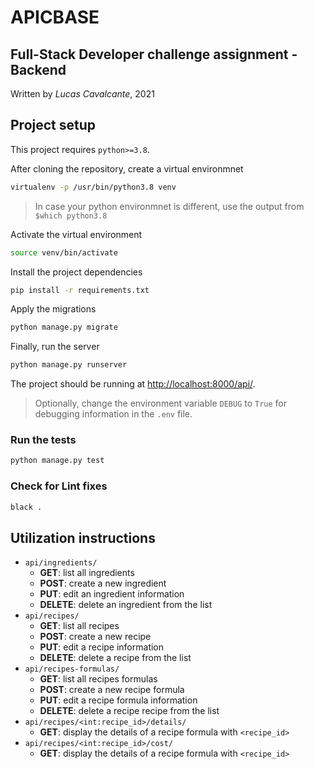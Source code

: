 # APICBASE

## Full-Stack Developer challenge assignment - Backend

Written by *Lucas Cavalcante*, 2021

## Project setup

This project requires `python>=3.8`.

After cloning the repository, create a virtual environmnet

```bash
virtualenv -p /usr/bin/python3.8 venv
```

> In case your python environmnet is different, use the output from `$which python3.8`

Activate the virtual environment

```bash
source venv/bin/activate
```

Install the project dependencies

```bash
pip install -r requirements.txt
```

Apply the migrations

```bash
python manage.py migrate
```

Finally, run the server

```bash
python manage.py runserver
```

The project should be running at <http://localhost:8000/api/>.

> Optionally, change the environment variable `DEBUG` to `True` for debugging information in the `.env` file.

### Run the tests

```bash
python manage.py test
```

### Check for Lint fixes

```bash
black .
```

## Utilization instructions

- `api/ingredients/`
  - **GET**: list all ingredients
  - **POST**: create a new ingredient
  - **PUT**: edit an ingredient information
  - **DELETE**: delete an ingredient from the list
- `api/recipes/`
  - **GET**: list all recipes
  - **POST**: create a new recipe
  - **PUT**: edit a recipe information
  - **DELETE**: delete a recipe from the list
- `api/recipes-formulas/`
  - **GET**: list all recipes formulas
  - **POST**: create a new recipe formula
  - **PUT**: edit a recipe formula information
  - **DELETE**: delete a recipe recipe from the list
- `api/recipes/<int:recipe_id>/details/`
  - **GET**: display the details of a recipe formula with `<recipe_id>`
- `api/recipes/<int:recipe_id>/cost/`
  - **GET**: display the details of a recipe formula with `<recipe_id>`

